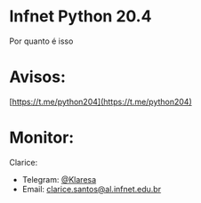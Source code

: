 # Infnet Python 20.4 

Por quanto é isso

# Avisos:

[https://t.me/python204](https://t.me/python204)

# Monitor:

Clarice:

* Telegram: [@Klaresa](https://t.me/klaresa)
* Email: [clarice.santos@al.infnet.edu.br](mailto:clarice.santos@al.infnet.edu.br)
